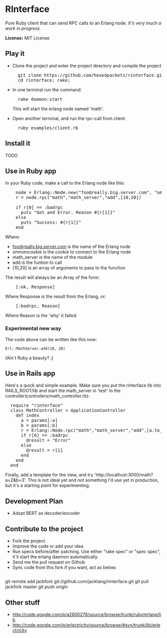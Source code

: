 RInterface
==========

Pure Ruby client that can send RPC calls to an Erlang node. _It's very much a work in progress._

__License:__ MIT License


## Play it

* Clone the project and enter the project directory and compile the project
  <pre>
	git clone https://github.com/hexedpackets/rinterface.git`
	cd rinterface; rake;
  </pre> 
* In one terminal run the command:
  <pre>
    rake daemon:start
  </pre> This will start the erlang node named 'math'.

* Open another terminal, and run the rpc-call from client:
  <pre>
    ruby examples/client.rb
  </pre>

## Install it  

 TODO


## Use in Ruby app

In your Ruby code, make a call to the Erlang node like this:
<pre>
    node = Erlang::Node.new("foo@really.big.server.com", "omnomcookie")
    r = node.rpc("math","math_server","add",[10,20])

    if r[0] == :badrpc
      puts "Got and Error. Reason #{r[1]}"
    else
      puts "Success: #{r[1]}"
    end
</pre>
Where:

*  foo@really.big.server.com is the name of the Erlang node
*  omnomcookie is the cookie to connect to the Erlang node
*  math_server is the name of the module
*  add is the funtion to call
*  [10,20] is an array of arguments to pass to the function

The result will always be an Array of the form:
<pre>
    [:ok, Response]
</pre>
Where Response is the result from the Erlang, or:
<pre>
    [:badrpc, Reason]
</pre>
Where Reason is the 'why' it failed.

### Experimental new way

The code above can be written like this now:

    Erl::MathServer.add(10, 20)

(Ain`t Ruby a beauty? ;)

## Use in Rails app

Here's a quick and simple example. Make sure you put the rinterface lib into RAILS_ROOT/lib and start the math_server in 'test'
In the controller(controllers/math_controller.rb):

<pre>
  require "rinterface"
  class MathController &lt; ApplicationController
    def index
      a = params[:a]
      b = params[:b]
      r = Erlang::Node.rpc("math","math_server","add",[a.to_i,b.to_i])
      if r[0] == :badrpc
        @result = "Error"
      else
        @result = r[1]
      end
    end
  end
</pre>

Finally, add a template for the view, and try 'http://localhost:3000/math?a=2&b=3'.
This is not ideal yet and not something I'd use yet in production, but it's a starting point for experimenting.

## Development Plan

* Adopt BERT as decoder/encoder


## Contribute to the project

* Fork the project
* Improve the code or add your idea
* Run specs before/after patching. Use either "rake spec" or "spec spec", it`ll start the erlang daemon automatically.
* Send me the pull request on Github
* Sync code from this fork if you want, act as below:
  <pre>
git remote add jackfork git://github.com/jacktang/rinterface.git
git pull jackfork master
git push origin
  </pre> 


## Other stuff

* http://code.google.com/p/a2800276/source/browse/trunk/ruby/erlang/lib
* http://code.google.com/p/erlectricity/source/browse/#svn/trunk/lib/erlectricity
